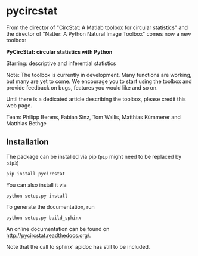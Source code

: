 pycircstat
==========


From the director of "CircStat: A Matlab toolbox for circular statistics" and the director of "Natter: A Python Natural Image Toolbox" comes now a new toolbox:

**PyCircStat: circular statistics with Python**

Starring: descriptive and inferential statistics

Note: The toolbox is currently in  development. Many functions are working, but many are yet to come. We encourage you to start using the toolbox and provide feedback on bugs, features you would like and so on.

Until there is a dedicated article describing the toolbox, please credit this web page. 

Team: Philipp Berens, Fabian Sinz, Tom Wallis, Matthias Kümmerer and Matthias Bethge

Installation
------------

The package can be installed via pip (`pip` might need to be replaced by `pip3`)

    pip install pycircstat
    
You can also install it via

    python setup.py install

To generate the documentation, run

    python setup.py build_sphinx

An online documentation can be found on <a href="http://pycircstat.readthedocs.org/">http://pycircstat.readthedocs.org/</a>.

Note that the call to sphinx' apidoc has still to be included.
